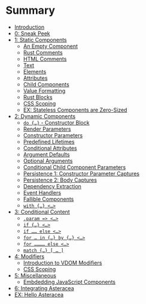 # Summary

- [Introduction](./intro.md)
- [0: Sneak Peek](./0_sneak_peek.md)
- [1: Static Components](./static_components/index.md)
  - [An Empty Component](./static_components/empty_component.md)
  - [Rust Comments](./static_components/rust_comments.md)
  - [HTML Comments](./static_components/html_comments.md)
  - [Text](./static_components/text.md)
  - [Elements](./static_components/elements.md)
  - [Attributes]()
  - [Child Components](./static_components/child_components.md)
  - [Value Formatting]()
  - [Rust Blocks]()
  - [CSS Scoping]()
  - [EX: Stateless Components are Zero-Sized](./static_components/ex_stateless_components_are_zero-sized.md)
- [2: Dynamic Components]()
  - [`do {…}` - Constructor Block](./dynamic_components/constructor_block.md)
  - [Render Parameters]()
  - [Constructor Parameters]()
  - [Predefined Lifetimes](./dynamic_components/predefined_lifetimes.md)
  - [Conditional Attributes](./dynamic_components/conditional_attributes.md)
  - [Argument Defaults](./dynamic_components/argument_defaults.md)
  - [Optional Arguments](./dynamic_components/optional_arguments.md)
  - [Conditional Child Component Parameters](./dynamic_components/conditional_child_component_parameters.md)
  - [Persistence 1: Constructor Parameter Captures]()
  - [Persistence 2: Body Captures](./dynamic_components/body_captures.md)
  - [Dependency Extraction](./dynamic_components/dependency_extraction.md)
  - [Event Handlers]()
  - [Fallible Components]()
  - [`with {…} <…>`](./dynamic_components/with.md)
- [3: Conditional Content]()
  - [`.param => <…>`]()
  - [`if {…} <…>`](./conditional_content/if.md)
  - [`if …… else <…>`]()
  - [`for … in {…} by {…} <…>`]()
  - [`for ………… else <…>`]()
  - [`match {…} [ … ]`](./conditional_content/match.md)
- [4: Modifiers]()
  - [Introduction to VDOM Modifiers]()
  - [CSS Scoping]()
- [5: Miscellaneous]()
  - [Embdedding JavaScript Components]()
- [6: Integrating Asteracea]()
- [EX: Hello Asteracea](./ex_hello_asteracea.md)
